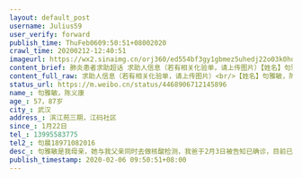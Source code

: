 ```yaml
---
layout: default_post
username: Julius59
user_verify: forward
publish_time: ThuFeb0609:50:51+08002020
crawl_time: 20200212-12:40:51
imageurl: https://wx2.sinaimg.cn/orj360/ed554bf3gy1gbmez5uhedj22o03k0hdw.jpg,https://wx3.sinaimg.cn/orj360/ed554bf3gy1gbmez8zra9j22o03k0hdw.jpg,https://wx3.sinaimg.cn/orj360/ed554bf3gy1gbmezbbo2dj23k02o07wj.jpg,https://wx2.sinaimg.cn/orj360/ed554bf3gy1gbmezds3y4j23k02o0u0z.jpg,https://wx2.sinaimg.cn/orj360/ed554bf3gy1gbmfmvh8olj22o03k07wj.jpg
content_brief: 肺炎患者求助超话 求助人信息（若有相关化验单，请上传图片）【姓名】句雅敏，陈义康【年龄】57，87岁【所在城市】武汉【所在小区、社区】滨江苑三期，江码社区【患病时间】1月22日【联系方式】13995583775【其他紧急联系人】句晨18971082016【病情描述】句雅敏是我母亲，她与我父亲同时去 ...全文
content_full_raw: 求助人信息（若有相关化验单，请上传图片）<br/>【姓名】句雅敏，陈义康<br/>【年龄】57，87岁<br/>【所在城市】武汉<br/>【所在小区、社区】滨江苑三期，江码社区<br/>【患病时间】1月22日<br/>【联系方式】13995583775<br/>【其他紧急联系人】句晨18971082016<br/>【病情描述】句雅敏是我母亲，她与我父亲同时去做核酸检测，我爸于2月3日被告知已确诊，目前已去隔离点，可是我母亲检测为阴性，但她目前状态很差，我母亲病情诊断情况和现状：<br/>1.、是否CT、核酸：都有，ct显示双肺感染、核酸检验阴性<br/>2、现状有多危重：呼吸困难，血氧只有87，浑身乏力、无食欲、嗜睡<br/>3、是否已有人介入救护：一直在通过社区寻找床位，无回应，在家自我隔离，没有安排到医院。<br/>陈义康是我外婆，于2月1日开始出现反复发热的症状，最高38.2，已经好几天吃不下东西，身体乏力，目前血氧93，可因为年纪大行动实在不方便，目前还没有去做过检测，担心她病情突然加重，因此急需向社会求助争取到医院床位，让她们能得到救治，万分感谢🙏🙏🙏<adata-url="http://t.cn/z82dsEl"href="http://weibo.com/p/100101B2094655D56DA7FA479E"data-hide=""><spanclass='url-icon'><imgstyle='width:1rem;height:1rem'src='https://h5.sinaimg.cn/upload/2015/09/25/3/timeline_card_small_location_default.png'></span><spanclass="surl-text">武汉·滨江苑三期</span></a>
status_url: https://m.weibo.cn/status/4468906712145896
name_: 句雅敏，陈义康
age_: 57，87岁
city_: 武汉
address_: 滨江苑三期，江码社区
since_: 1月22日
tel_: 13995583775
tel2_: 句晨18971082016
desc_: 句雅敏是我母亲，她与我父亲同时去做核酸检测，我爸于2月3日被告知已确诊，目前已去隔离点，可是我母亲检测为阴性，但她目前状态很差，我母亲病情诊断情况和现状1.、是否CT、核酸都有，ct显示双肺感染、核酸检验阴性2、现状有多危重呼吸困难，血氧只有87，浑身乏力、无食欲、嗜睡3、是否已有人介入救护一直在通过社区寻找床位，无回应，在家自我隔离，没有安排到医院。陈义康是我外婆，于2月1日开始出现反复发热的症状，最高38.2，已经好几天吃不下东西，身体乏力，目前血氧93，可因为年纪大行动实在不方便，目前还没有去做过检测，担心她病情突然加重，因此急需向社会求助争取到医院床位，让她们能得到救治，万分感谢🙏🙏🙏<adata-url="http//t.cn/z82dsEl"href="http//weibo.com/p/100101B2094655D56DA7FA479E"data-hide=""><spanclass='url-icon'><imgstyle='width1rem;height1rem'src='https//h5.sinaimg.cn/upload/2015/09/25/3/timeline_card_small_location_default.png'></span><spanclass="surl-text">武汉·滨江苑三期</span></a>
publish_timestamp: 2020-02-06 09:50:51+08:00
---
```

